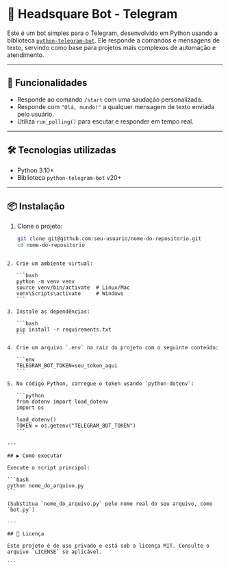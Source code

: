 # 🤖 Headsquare Bot - Telegram

Este é um bot simples para o Telegram, desenvolvido em Python usando a biblioteca [`python-telegram-bot`](https://github.com/python-telegram-bot/python-telegram-bot). Ele responde a comandos e mensagens de texto, servindo como base para projetos mais complexos de automação e atendimento.

---

## 🚀 Funcionalidades

- Responde ao comando `/start` com uma saudação personalizada.
- Responde com `"Olá, mundo!"` a qualquer mensagem de texto enviada pelo usuário.
- Utiliza `run_polling()` para escutar e responder em tempo real.

---

## 🛠️ Tecnologias utilizadas

- Python 3.10+
- Biblioteca `python-telegram-bot` v20+

---

## 📦 Instalação

1. Clone o projeto:

   ```bash
   git clone git@github.com:seu-usuario/nome-do-repositorio.git
   cd nome-do-repositorio
````

2. Crie um ambiente virtual:

   ```bash
   python -m venv venv
   source venv/bin/activate  # Linux/Mac
   venv\Scripts\activate     # Windows
   ```

3. Instale as dependências:

   ```bash
   pip install -r requirements.txt
   ```

4. Crie um arquivo `.env` na raiz do projeto com o seguinte conteúdo:

   ```env
   TELEGRAM_BOT_TOKEN=seu_token_aqui
   ```

5. No código Python, carregue o token usando `python-dotenv`:

   ```python
   from dotenv import load_dotenv
   import os

   load_dotenv()
   TOKEN = os.getenv("TELEGRAM_BOT_TOKEN")
   ```

---

## ▶️ Como executar

Execute o script principal:

```bash
python nome_do_arquivo.py
```

(Substitua `nome_do_arquivo.py` pelo nome real do seu arquivo, como `bot.py`)

---

## 📄 Licença

Este projeto é de uso privado e está sob a licença MIT. Consulte o arquivo `LICENSE` se aplicável.

```

